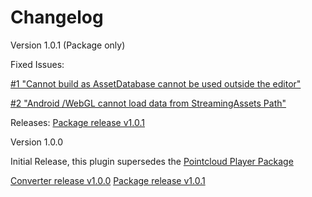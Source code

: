 # Changelog

Version 1.0.1 (Package only)

Fixed Issues:

[#1 "Cannot build as AssetDatabase cannot be used outside the editor"](https://github.com/BuildingVolumes/Unity_Geometry_Sequence_Streaming/issues/1)

[#2 "Android /WebGL cannot load data from StreamingAssets Path"](https://github.com/BuildingVolumes/Unity_Geometry_Sequence_Streaming/issues/2)

Releases:
[Package release v1.0.1](https://github.com/BuildingVolumes/Geometry_Sequence_Streaming_Package/releases/tag/v1.0.1)

Version 1.0.0

Initial Release, this plugin supersedes the [Pointcloud Player Package](https://github.com/ExperimentalSurgery/Unity_Geometry_Sequence_Streaming)

[Converter release v1.0.0](https://github.com/BuildingVolumes/Unity_Geometry_Sequence_Streaming/releases/tag/v1.0.0)
[Package release v1.0.1](https://github.com/BuildingVolumes/Geometry_Sequence_Streaming_Package/releases/tag/v1.0.0)
